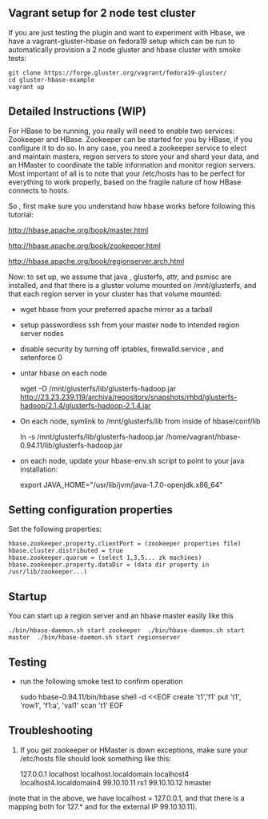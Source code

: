 ## Vagrant setup for 2 node test cluster ##

If you are just testing the plugin and want to experiment with Hbase, we have a vagrant-gluster-hbase on fedora19 setup which can be run to automatically provision a 2 node gluster and hbase cluster with smoke tests: 

    git clone https://forge.gluster.org/vagrant/fedora19-gluster/ 
    cd gluster-hbase-example
    vagrant up

## Detailed Instructions (WIP) ##

For HBase to be running, you really will need to enable two services: Zookeeper and HBase.  Zookeeper can be started for you by HBase, if you configure it to do so.  In any case, you need a zookeeper service to elect and maintain masters, region servers to store your and shard your data, and an HMaster to coordinate the table information and monitor region servers.  Most important of all is to note that your /etc/hosts has to be perfect for everything to work properly, based on the fragile nature of how HBase connects to hosts. 

So , first make sure you understand how hbase works before following this tutorial:

http://hbase.apache.org/book/master.html

http://hbase.apache.org/book/zookeeper.html

http://hbase.apache.org/book/regionserver.arch.html


Now: to set up, we assume that java , glusterfs, attr, and psmisc are installed, and that there is a gluster volume mounted on /mnt/glusterfs, and that each region server in your cluster has that volume mounted:

- wget hbase from your preferred apache mirror as a tarball

- setup passwordless ssh from your master node to intended region server nodes 

- disable security by turning off iptables, firewalld.service , and setenforce 0

- untar hbase on each node 

    wget  -O /mnt/glusterfs/lib/glusterfs-hadoop.jar http://23.23.239.119/archiva/repository/snapshots/rhbd/glusterfs-hadoop/2.1.4/glusterfs-hadoop-2.1.4.jar 

- On each node, symlink to /mnt/glusterfs/lib from inside of hbase/conf/lib

    ln -s  /mnt/glusterfs/lib/glusterfs-hadoop.jar /home/vagrant/hbase-0.94.11/lib/glusterfs-hadoop.jar

- on each node, update your hbase-env.sh script to point to your java installation:

    export JAVA_HOME="/usr/lib/jvm/java-1.7.0-openjdk.x86_64"

## Setting configuration properties ##

Set the following properties: 


    hbase.zookeeper.property.clientPort = (zookeeper properties file)
    hbase.cluster.distributed = true
    hbase.zookeeper.quorum = (select 1,3,5... zk machines)
    hbase.zookeeper.property.dataDir = (data dir property in /usr/lib/zookeeper...)


## Startup ##

You can start up a region server and an hbase master easily like this 

`
./bin/hbase-daemon.sh start zookeeper 
./bin/hbase-daemon.sh start master 
./bin/hbase-daemon.sh start regionserver 
`


## Testing ##

- run the following smoke test to confirm operation

    sudo hbase-0.94.11/bin/hbase shell -d <<EOF
    create 't1','f1' 
    put 't1', 'row1', 'f1:a', 'val1'
    scan 't1'
    EOF


## Troubleshooting ##

1) If you get zookeeper or HMaster is down exceptions, make sure your /etc/hosts file should look something like this: 

    127.0.0.1       localhost localhost.localdomain localhost4 localhost4.localdomain4
    99.10.10.11	rs1
    99.10.10.12	hmaster

(note that in the above, we have localhost = 127.0.0.1, and that there is a mapping both for 127.* and for the external IP 99.10.10.11).  
 